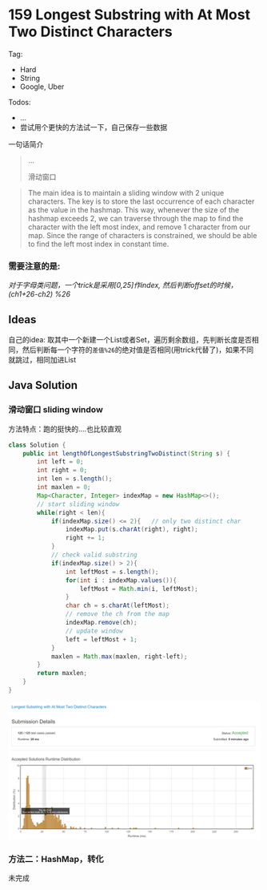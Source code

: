 # 159 Longest Substring with At Most Two Distinct Characters

Tag:

- Hard
- String
- Google, Uber

Todos:

- ...
- 尝试用个更快的方法试一下，自己保存一些数据

一句话简介

> ...
>
> 滑动窗口

> The main idea is to maintain a sliding window with 2 unique characters. The key is to store the last occurrence of each character as the value in the hashmap. This way, whenever the size of the hashmap exceeds 2, we can traverse through the map to find the character with the left most index, and remove 1 character from our map. Since the range of characters is constrained, we should be able to find the left most index in constant time.

### 需要注意的是:

*对于字母类问题，一个trick是采用[0,25]作index, 然后判断offset的时候，(ch1+26-ch2) %26*

## Ideas

自己的idea: 取其中一个新建一个List或者Set，遍历剩余数组，先判断长度是否相同，然后判断每一个字符的`差值%26`的绝对值是否相同(用trick代替了)，如果不同就跳过，相同加进List

## Java Solution

### 滑动窗口 sliding window

方法特点：跑的挺快的....也比较直观

```java
class Solution {
    public int lengthOfLongestSubstringTwoDistinct(String s) {
        int left = 0;
        int right = 0;
        int len = s.length();
        int maxlen = 0;
        Map<Character, Integer> indexMap = new HashMap<>();
        // start sliding window
        while(right < len){
            if(indexMap.size() <= 2){   // only two distinct char
                indexMap.put(s.charAt(right), right);
                right += 1;
            }
            // check valid substring
            if(indexMap.size() > 2){
                int leftMost = s.length();
                for(int i : indexMap.values()){
                    leftMost = Math.min(i, leftMost);
                }
                char ch = s.charAt(leftMost);
                // remove the ch from the map
                indexMap.remove(ch);
                // update window
                left = leftMost + 1;
            }
            maxlen = Math.max(maxlen, right-left);
        }
        return maxlen;
    }
}
```

![Runtime](./image/159_submit_1.png)

### 方法二：HashMap，转化

未完成

```java

```

